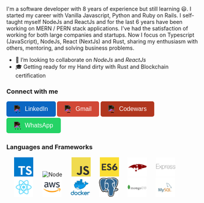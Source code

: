 I'm a software developer with 8 years of experience but still learning 😃. I started my career with Vanilla Javascript, Python and Ruby on Rails. I self-taught myself NodeJs and ReactJs and for the last 6 years have been working on MERN / PERN stack applications. I've had the satisfaction of working for both large companies and startups. Now I focus on Typescript (JavaScript), NodeJs, React (NextJs) and Rust, sharing my enthusiasm with others, mentoring, and solving business problems.

- 🌱  I’m looking to collaborate on *NodeJs* and *ReactJs* 
- 🎓  Getting ready for my Hand dirty with Rust and Blockchain certification 

### Connect with me

<!-- From: https://github.com/simple-icons/simple-icons -->
<!-- LinkedIn Button -->
<a href="https://www.linkedin.com/in/muhammad-imran-haider-9277a375/" style="text-decoration: none;">
  <button style="background-color: #0A66C2; color: white; border: none; padding: 10px 20px; font-size: 16px; border-radius: 5px; cursor: pointer; display: inline-flex; align-items: center;">
    <img alt="LinkedIn" src="https://cdn.jsdelivr.net/npm/simple-icons@v3/icons/linkedin.svg" width="20" height="20" style="filter: invert(100%); margin-right: 8px;">
    LinkedIn
  </button>
</a>

<!-- Gmail Button -->
<a href="mailto:imranhp313@gmail.com" style="text-decoration: none;">
  <button style="background-color: #D14836; color: white; border: none; padding: 10px 20px; font-size: 16px; border-radius: 5px; cursor: pointer; display: inline-flex; align-items: center;">
    <img alt="Gmail" src="https://cdn.jsdelivr.net/npm/simple-icons@v3/icons/gmail.svg" width="20" height="20" style="filter: invert(100%); margin-right: 8px;">
    Gmail
  </button>
</a>

<!-- Codewars Button -->
<a href="https://www.codewars.com/users/imran-haider313" style="text-decoration: none;">
  <button style="background-color: #B1361E; color: white; border: none; padding: 10px 20px; font-size: 16px; border-radius: 5px; cursor: pointer; display: inline-flex; align-items: center;">
    <img alt="Codewars" src="https://cdn.jsdelivr.net/npm/simple-icons@v3/icons/codewars.svg" width="20" height="20" style="filter: invert(100%); margin-right: 8px;">
    Codewars
  </button>
</a>

<!-- WhatsApp Button -->
<a href="https://wa.me/923098500753" style="text-decoration: none;">
  <button style="background-color: #25D366; color: white; border: none; padding: 10px 20px; font-size: 16px; border-radius: 5px; cursor: pointer; display: inline-flex; align-items: center;">
    <img alt="WhatsApp" src="https://cdn.jsdelivr.net/npm/simple-icons@v3/icons/whatsapp.svg" width="20" height="20" style="filter: invert(100%); margin-right: 8px;">
    WhatsApp
  </button>
</a>




### Languages and Frameworks

<div>
<img alt="Typescript" height="50" width="50" style="margin-left: 20px;" src="https://raw.githubusercontent.com/github/explore/80688e429a7d4ef2fca1e82350fe8e3517d3494d/topics/typescript/typescript.png" /> 
<img alt="Node" height="50" width="50" style="margin-left: 20px;" src="https://raw.githubusercontent.com/github/explore/80688e429a7d4ef2fca1e82350fe8e3517d3494d/topics/node/node.png" /> 
<img alt="JavaScript" height="50" width="50" style="margin-left: 20px;" src="https://raw.githubusercontent.com/github/explore/80688e429a7d4ef2fca1e82350fe8e3517d3494d/topics/javascript/javascript.png"/>
<img alt="ES6" height="50" width="50" style="margin-left: 20px;" src="https://raw.githubusercontent.com/github/explore/80688e429a7d4ef2fca1e82350fe8e3517d3494d/topics/es6/es6.png"/>
<img alt="Mongoose" height="50" width="50" style="margin-left: 20px;" src="https://raw.githubusercontent.com/github/explore/80688e429a7d4ef2fca1e82350fe8e3517d3494d/topics/mongoose/mongoose.png"/>
<img alt="Express" height="50" width="50" style="margin-left: 20px;" src="https://raw.githubusercontent.com/github/explore/80688e429a7d4ef2fca1e82350fe8e3517d3494d/topics/express/express.png"/> 
<img alt="React" height="50" width="50" style="margin-left: 20px;" src="https://raw.githubusercontent.com/github/explore/80688e429a7d4ef2fca1e82350fe8e3517d3494d/topics/react/react.png"/>
<img alt="AWS" height="50" width="50" style="margin-left: 20px;" src="https://raw.githubusercontent.com/github/explore/80688e429a7d4ef2fca1e82350fe8e3517d3494d/topics/aws/aws.png"/>
<img alt="Docker" height="50" width="50" style="margin-left: 20px;" src="https://raw.githubusercontent.com/github/explore/80688e429a7d4ef2fca1e82350fe8e3517d3494d/topics/docker/docker.png" />
<img alt="PostgreSql" height="50" width="50" style="margin-left: 20px;" src="https://raw.githubusercontent.com/github/explore/80688e429a7d4ef2fca1e82350fe8e3517d3494d/topics/postgresql/postgresql.png"/>
<img alt="MongoDb" height="50" width="50" style="margin-left: 20px;" src="https://raw.githubusercontent.com/github/explore/80688e429a7d4ef2fca1e82350fe8e3517d3494d/topics/mongodb/mongodb.png" />
<img alt="MySql" height="50" width="50" style="margin-left: 20px;" src="https://raw.githubusercontent.com/github/explore/80688e429a7d4ef2fca1e82350fe8e3517d3494d/topics/mysql/mysql.png" />
</div>
